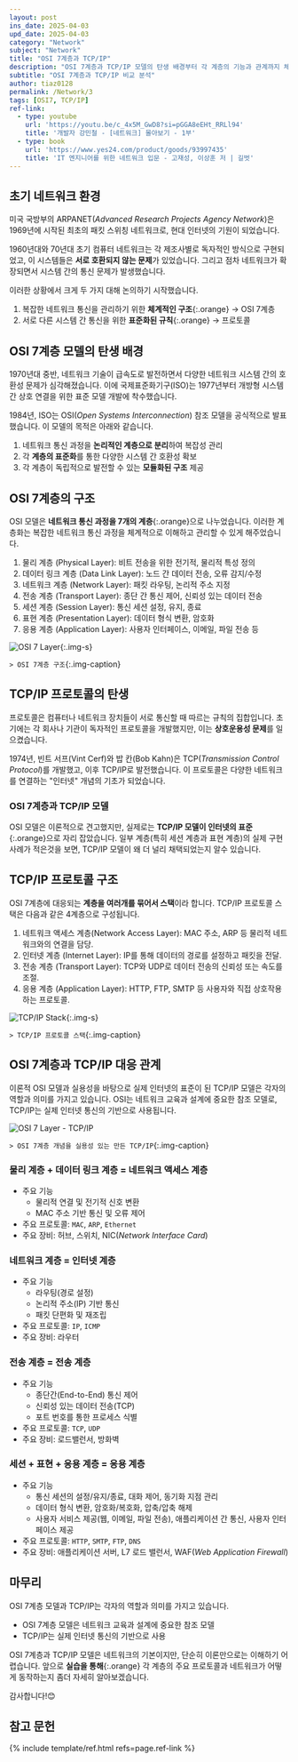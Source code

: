 ```yaml
---
layout: post
ins_date: 2025-04-03
upd_date: 2025-04-03
category: "Network"
subject: "Network"
title: "OSI 7계층과 TCP/IP"
description: "OSI 7계층과 TCP/IP 모델의 탄생 배경부터 각 계층의 기능과 관계까지 체계적으로 알아봅니다. 초기 네트워크의 호환성 문제를 해결하기 위해 등장한 두 모델의 구조와 실제 네트워크에서의 적용 방식을 비교 분석합니다."
subtitle: "OSI 7계층과 TCP/IP 비교 분석"
author: tiaz0128
permalink: /Network/3
tags: [OSI7, TCP/IP]
ref-link:
  - type: youtube
    url: 'https://youtu.be/c_4x5M_GwD8?si=pGGA8eEHt_RRLl94'
    title: '개발자 강민철 - [네트워크] 몰아보기 - 1부'
  - type: book
    url: 'https://www.yes24.com/product/goods/93997435'
    title: 'IT 엔지니어를 위한 네트워크 입문 - 고재성, 이상훈 저 | 길벗'
---
```


## 초기 네트워크 환경

미국 국방부의 ARPANET(_Advanced Research Projects Agency Network_)은 1969년에 시작된 최초의 패킷 스위칭 네트워크로, 현대 인터넷의 기원이 되었습니다.

1960년대와 70년대 초기 컴퓨터 네트워크는 각 제조사별로 독자적인 방식으로 구현되었고, 이 시스템들은 **서로 호환되지 않는 문제**가 있었습니다. 그리고 점차 네트워크가 확장되면서 시스템 간의 통신 문제가 발생했습니다.

이러한 상황에서 크게 두 가지 대해 논의하기 시작했습니다.

1. 복잡한 네트워크 통신을 관리하기 위한 **체계적인 구조**{:.orange} → OSI 7계층
2. 서로 다른 시스템 간 통신을 위한 **표준화된 규칙**{:.orange} → 프로토콜

## OSI 7계층 모델의 탄생 배경

1970년대 중반, 네트워크 기술이 급속도로 발전하면서 다양한 네트워크 시스템 간의 호환성 문제가 심각해졌습니다. 이에 국제표준화기구(ISO)는 1977년부터 개방형 시스템 간 상호 연결을 위한 표준 모델 개발에 착수했습니다.

1984년, ISO는 OSI(_Open Systems Interconnection_) 참조 모델을 공식적으로 발표했습니다. 이 모델의 목적은 아래와 같습니다.

1. 네트워크 통신 과정을 **논리적인 계층으로 분리**하여 복잡성 관리
2. 각 **계층의 표준화**를 통한 다양한 시스템 간 호환성 확보
3. 각 계층이 독립적으로 발전할 수 있는 **모듈화된 구조** 제공

## OSI 7계층의 구조

OSI 모델은 **네트워크 통신 과정을 7개의 계층**{:.orange}으로 나누었습니다. 이러한 계층화는 복잡한 네트워크 통신 과정을 체계적으로 이해하고 관리할 수 있게 해주었습니다.

1. 물리 계층 (Physical Layer): 비트 전송을 위한 전기적, 물리적 특성 정의
2. 데이터 링크 계층 (Data Link Layer): 노드 간 데이터 전송, 오류 감지/수정
3. 네트워크 계층 (Network Layer): 패킷 라우팅, 논리적 주소 지정
4. 전송 계층 (Transport Layer): 종단 간 통신 제어, 신뢰성 있는 데이터 전송
5. 세션 계층 (Session Layer): 통신 세션 설정, 유지, 종료
6. 표현 계층 (Presentation Layer): 데이터 형식 변환, 암호화
7. 응용 계층 (Application Layer): 사용자 인터페이스, 이메일, 파일 전송 등

![OSI 7 Layer](/assets/img/content/Network/003/001.png){:.img-s}

`> OSI 7계층 구조`{:.img-caption}

## TCP/IP 프로토콜의 탄생

프로토콜은 컴퓨터나 네트워크 장치들이 서로 통신할 때 따르는 규칙의 집합입니다. 초기에는 각 회사나 기관이 독자적인 프로토콜을 개발했지만, 이는 **상호운용성 문제**를 일으켰습니다.

1974년, 빈트 서프(Vint Cerf)와 밥 칸(Bob Kahn)은 TCP(_Transmission Control Protocol_)를 개발했고, 이후 TCP/IP로 발전했습니다. 이 프로토콜은 다양한 네트워크를 연결하는 "인터넷" 개념의 기초가 되었습니다.

### OSI 7계층과 TCP/IP 모델

OSI 모델은 이론적으로 견고했지만, 실제로는 **TCP/IP 모델이 인터넷의 표준**{:.orange}으로 자리 잡았습니다. 일부 계층(특히 세션 계층과 표현 계층)의 실제 구현 사례가 적은것을 보면, TCP/IP 모델이 왜 더 널리 채택되었는지 알수 있습니다.

## TCP/IP 프로토콜 구조

OSI 7계층에 대응되는 **계층을 여러개를 묶어서 스택**이라 합니다. TCP/IP 프로토콜 스택은 다음과 같은 4계층으로 구성됩니다.

1. 네트워크 액세스 계층(Network Access Layer): MAC 주소, ARP 등 물리적 네트워크와의 연결을 담당.
2. 인터넷 계층 (Internet Layer): IP를 통해 데이터의 경로를 설정하고 패킷을 전달.
3. 전송 계층 (Transport Layer): TCP와 UDP로 데이터 전송의 신뢰성 또는 속도를 조절.
4. 응용 계층 (Application Layer): HTTP, FTP, SMTP 등 사용자와 직접 상호작용하는 프로토콜.

![TCP/IP Stack](/assets/img/content/Network/003/002.png){:.img-s}

`> TCP/IP 프로토콜 스택`{:.img-caption}

## OSI 7계층과 TCP/IP 대응 관계

이론적 OSI 모델과 실용성을 바탕으로 실제 인터넷의 표준이 된 TCP/IP 모델은 각자의 역할과 의미를 가지고 있습니다. OSI는 네트워크 교육과 설계에 중요한 참조 모델로, TCP/IP는 실제 인터넷 통신의 기반으로 사용됩니다.

![OSI 7 Layer - TCP/IP](/assets/img/content/Network/003/003.png)

`> OSI 7계층 개념을 실용성 있는 만든 TCP/IP`{:.img-caption}

### 물리 계층 + 데이터 링크 계층 = 네트워크 액세스 계층

- 주요 기능
  - 물리적 연결 및 전기적 신호 변환
  - MAC 주소 기반 통신 및 오류 제어
- 주요 프로토콜: `MAC`, `ARP`, `Ethernet`
- 주요 장비: 허브, 스위치, NIC(_Network Interface Card_)

### 네트워크 계층 = 인터넷 계층

- 주요 기능
  - 라우팅(경로 설정)
  - 논리적 주소(IP) 기반 통신
  - 패킷 단편화 및 재조립
- 주요 프로토콜: `IP`, `ICMP`
- 주요 장비: 라우터

### 전송 계층 = 전송 계층

- 주요 기능
  - 종단간(End-to-End) 통신 제어
  - 신뢰성 있는 데이터 전송(TCP)
  - 포트 번호를 통한 프로세스 식별
- 주요 프로토콜: `TCP`, `UDP`
- 주요 장비: 로드밸런서, 방화벽

### 세션 + 표현 + 응용 계층 = 응용 계층

- 주요 기능
  - 통신 세션의 설정/유지/종료, 대화 제어, 동기화 지점 관리
  - 데이터 형식 변환, 암호화/복호화, 압축/압축 해제
  - 사용자 서비스 제공(웹, 이메일, 파일 전송), 애플리케이션 간 통신, 사용자 인터페이스 제공
- 주요 프로토콜: `HTTP`, `SMTP`, `FTP`, `DNS`
- 주요 장비: 애플리케이션 서버, L7 로드 밸런서, WAF(_Web Application Firewall_)

## 마무리

OSI 7계층 모델과 TCP/IP는 각자의 역할과 의미를 가지고 있습니다.

- OSI 7계층 모델은 네트워크 교육과 설계에 중요한 참조 모델
- TCP/IP는 실제 인터넷 통신의 기반으로 사용

OSI 7계층과 TCP/IP 모델은 네트워크의 기본이지만, 단순히 이론만으로는 이해하기 어렵습니다. 앞으로 **실습을 통해**{:.orange} 각 계층의 주요 프로토콜과 네트워크가 어떻게 동작하는지 좀더 자세히 알아보겠습니다.

감사합니다!😊

## 참고 문헌

{% include template/ref.html refs=page.ref-link %}
